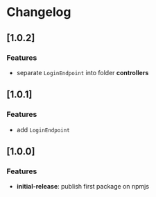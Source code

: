 # Changelog
## [1.0.2]
### Features
* separate `LoginEndpoint` into folder **controllers**
## [1.0.1]
### Features
* add `LoginEndpoint`
## [1.0.0]
### Features
* **initial-release**: publish first package on npmjs